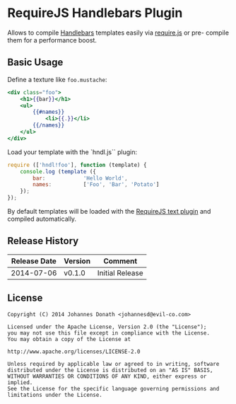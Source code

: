 RequireJS Handlebars Plugin
===========================
Allows to compile [Handlebars](http://handlebarsjs.com/) templates easily via [require.js](http://requirejs.org) or pre-
compile them for a performance boost.

Basic Usage
-----------
Define a texture like `foo.mustache`:
```mustache
<div class="foo">
	<h1>{{bar}}</h1>
	<ul>
		{{#names}}
			<li>{{.}}</li>
		{{/names}}
	</ul>
</div>
```

Load your template with the `hndl.js`` plugin:
```js
require (['hndl!foo'], function (template) {
	console.log (template ({
		bar:			'Hello World',
		names:			['Foo', 'Bar', 'Potato']
	});
});
```

By default templates will be loaded with the [RequireJS text plugin](https://github.com/requirejs/text) and compiled
automatically.


Release History
---------------
| Release Date | Version | Comment         |
| ------------ | ------- | --------------- |
| 2014-07-06   | v0.1.0  | Initial Release |

License
-------
	Copyright (C) 2014 Johannes Donath <johannesd@evil-co.com>

	Licensed under the Apache License, Version 2.0 (the "License");
	you may not use this file except in compliance with the License.
	You may obtain a copy of the License at

	http://www.apache.org/licenses/LICENSE-2.0

	Unless required by applicable law or agreed to in writing, software
	distributed under the License is distributed on an "AS IS" BASIS,
	WITHOUT WARRANTIES OR CONDITIONS OF ANY KIND, either express or implied.
	See the License for the specific language governing permissions and
	limitations under the License.